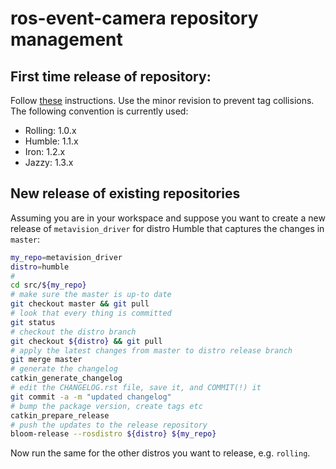 # ros-event-camera repository management

## First time release of repository:

Follow
[these](https://docs.ros.org/en/humble/How-To-Guides/Releasing/First-Time-Release.html)
instructions. Use the minor revision to prevent tag collisions. The
following convention is currently used:

- Rolling: 1.0.x
- Humble:  1.1.x
- Iron:    1.2.x
- Jazzy:   1.3.x


## New release of existing repositories

Assuming you are in your workspace and suppose you want to create a new release of ``metavision_driver`` for distro Humble that captures the changes in ``master``:
```bash
my_repo=metavision_driver
distro=humble
#
cd src/${my_repo}
# make sure the master is up-to date
git checkout master && git pull
# look that every thing is committed
git status
# checkout the distro branch
git checkout ${distro} && git pull
# apply the latest changes from master to distro release branch
git merge master
# generate the changelog
catkin_generate_changelog
# edit the CHANGELOG.rst file, save it, and COMMIT(!) it
git commit -a -m "updated changelog"
# bump the package version, create tags etc
catkin_prepare_release
# push the updates to the release repository
bloom-release --rosdistro ${distro} ${my_repo}
```
Now run the same for the other distros you want to release,
e.g. ``rolling``.

